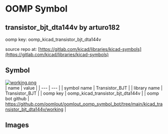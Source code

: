 # OOMP Symbol  
## transistor_bjt_dta144v  by arturo182  
  
oomp key: oomp_kicad_transistor_bjt_dta144v  
  
source repo at: [https://gitlab.com/kicad/libraries/kicad-symbols](https://gitlab.com/kicad/libraries/kicad-symbols)  
## Symbol  
  
[![working.png](working_600.png)](working.png)  
| name | value | 
| --- | --- | 
| symbol name | Transistor_BJT | 
| library name | Transistor_BJT | 
| oomp key | oomp_kicad_transistor_bjt_dta144v | 
| oomp bot github | https://github.com/oomlout/oomlout_oomp_symbol_bot/tree/main/kicad_transistor_bjt_dta144v/working | 
## Images  

